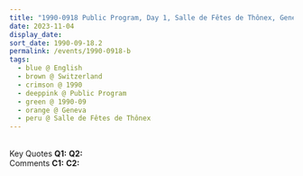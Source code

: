 ```yaml
---
title: "1990-0918 Public Program, Day 1, Salle de Fêtes de Thônex, Geneva, Switzerland"
date: 2023-11-04
display_date: 
sort_date: 1990-09-18.2
permalink: /events/1990-0918-b
tags:
  - blue @ English
  - brown @ Switzerland
  - crimson @ 1990
  - deeppink @ Public Program
  - green @ 1990-09
  - orange @ Geneva
  - peru @ Salle de Fêtes de Thônex
---
```


<br>

<wave-list>
  <list-title color="DarkSeaGreen" width="55">Key Quotes</list-title>
  <list-item color="BlanchedAlmond" width="280"><b>Q1:</b> <i></i></list-item>
  <list-item color="Lavender" width="280"><b>Q2:</b> <i></i></list-item>
</wave-list>

<br>

<wave-list>
  <list-title color="DarkSeaGreen" width="55">Comments</list-title>
  <list-item color="BlanchedAlmond" width="280"><b>C1:</b> <i></i></list-item>
  <list-item color="Lavender" width="280"><b>C2:</b> <i></i></list-item>
</wave-list>